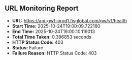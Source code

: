 ## URL Monitoring Report

- **URL:** https://api-gw1-prod1.fisglobal.com/gw/v1/health
- **Start Time:** 2025-10-24T19:00:09.722160
- **End Time:** 2025-10-24T19:00:10.119013
- **Total Time Taken:** 0.396853 seconds
- **HTTP Status Code:** 403
- **Status:** Failure
- **Failure Reason:** HTTP Status Code: 403
